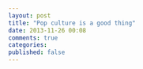 ```yaml
---
layout: post
title: "Pop culture is a good thing"
date: 2013-11-26 00:08
comments: true
categories: 
published: false
---
```



